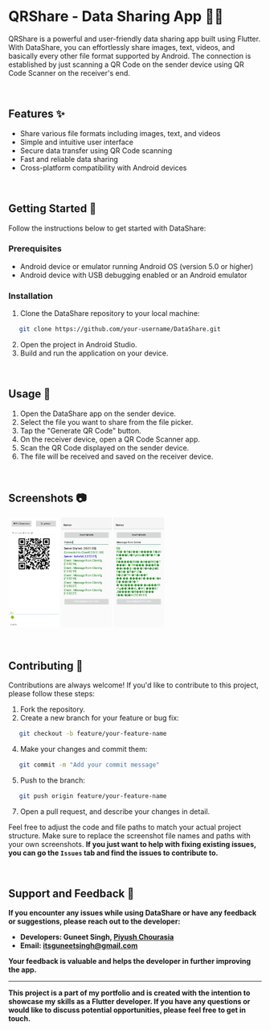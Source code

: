 # QRShare - Data Sharing App 📱💫

QRShare is a powerful and user-friendly data sharing app built using Flutter. With DataShare, you can effortlessly share images, text, videos, and basically every other file format supported by Android. The connection is established by just scanning a QR Code on the sender device using QR Code Scanner on the receiver's end.

<br>

## Features ✨

- Share various file formats including images, text, and videos
- Simple and intuitive user interface
- Secure data transfer using QR Code scanning
- Fast and reliable data sharing
- Cross-platform compatibility with Android devices

<br>

## Getting Started 🚀

Follow the instructions below to get started with DataShare:

### Prerequisites

- Android device or emulator running Android OS (version 5.0 or higher)
- Android device with USB debugging enabled or an Android emulator

### Installation

1. Clone the DataShare repository to your local machine:

```bash
   git clone https://github.com/your-username/DataShare.git
```

2. Open the project in Android Studio.
3. Build and run the application on your device.

<br>

## Usage 📲

1. Open the DataShare app on the sender device.
2. Select the file you want to share from the file picker.
3. Tap the "Generate QR Code" button.
4. On the receiver device, open a QR Code Scanner app.
5. Scan the QR Code displayed on the sender device.
6. The file will be received and saved on the receiver device.

<br>

## Screenshots 📷
<img src="screenshots/Home.png" width="20%" height="20%"> <img src="screenshots/ServerText.png" width="20%" height="20%"> <img src="screenshots/ServerFile.png"  width="20%" height="20%">

<br>

## Contributing 🤝
Contributions are always welcome! If you'd like to contribute to this project, please follow these steps:

1. Fork the repository.
2. Create a new branch for your feature or bug fix:
```bash
   git checkout -b feature/your-feature-name
```
4. Make your changes and commit them:
```bash
   git commit -m "Add your commit message"
```
5. Push to the branch:
```bash
   git push origin feature/your-feature-name
```
7. Open a pull request, and describe your changes in detail.

Feel free to adjust the code and file paths to match your actual project structure. Make sure to replace the screenshot file names and paths with your own screenshots. <b>If you just want to help with fixing existing issues, you can go the <code>Issues</code> tab and find the issues to contribute to. <b>

<br>

## Support and Feedback 📧

If you encounter any issues while using DataShare or have any feedback or suggestions, please reach out to the developer:

- Developers: Guneet Singh, <a href = "https://github.com/piyushchourasia05" alt = "GitHub">Piyush Chourasia</a> <br>
- Email: itsguneetsingh@gmail.com

Your feedback is valuable and helps the developer in further improving the app.

---

This project is a part of my portfolio and is created with the intention to showcase my skills as a Flutter developer. If you have any questions or would like to discuss potential opportunities, please feel free to get in touch.

